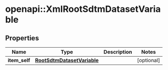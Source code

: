 # openapi::XmlRootSdtmDatasetVariable


## Properties
Name | Type | Description | Notes
------------ | ------------- | ------------- | -------------
**item_self** | [**RootSdtmDatasetVariable**](RootSdtmDatasetVariable.md) |  | [optional] 



